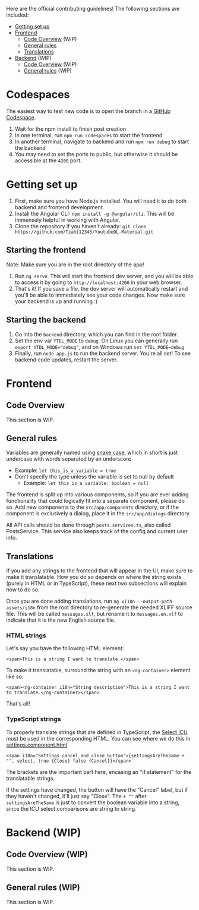 Here are the official contributing guidelines! The following sections are included:

* [Getting set up](#getting-set-up)
* [Frontend](#frontend)
  * [Code Overview](#code-overview) (WIP)
  * [General rules](#general-rules)
  * [Translations](#translations)
* [Backend](#backend) (WIP)
  * [Code Overview](#code-overview-1) (WIP)
  * [General rules](#general-rules-1) (WIP)

# Codespaces

The easiest way to test new code is to open the branch in a [GitHub Codespace](https://github.com/codespaces).

1. Wait for the npm install to finish post creation
2. In one terminal, run `npm run codespaces` to start the frontend
3. In another terminal, navigate to backend and run `npm run debug` to start the backend
4. You may need to set the ports to public, but otherwise it should be accessible at the `4200` port.

# Getting set up

1. First, make sure you have Node.js installed. You will need it to do both backend and frontend development.
2. Install the Angular CLI: `npm install -g @angular/cli`. This will be immensely helpful in working with Angular.
3. Clone the repository if you haven't already: `git clone https://github.com/Tzahi12345/YoutubeDL-Material.git`

## Starting the frontend

Note: Make sure you are in the root directory of the app!

1. Run `ng serve`. This will start the frontend dev server, and you will be able to access it by going to `http://localhost:4200` in your web browser.
2. That's it! If you save a file, the dev server will automatically restart and you'll be able to immediately see your code changes. Now make sure your backend is up and running :)

## Starting the backend

1. Go into the `backend` directory, which you can find in the root folder.
2. Set the env var `YTDL_MODE` to `debug`. On Linux you can generally run `export YTDL_MODE="debug"`, and on Windows run `set YTDL_MODE=debug`
3. Finally, run `node app.js` to run the backend server. You're all set! To see backend code updates, restart the server.

# Frontend

## Code Overview
This section is WIP.

## General rules

Variables are generally named using [snake case](https://en.wikipedia.org/wiki/Snake_case), which in short is just undercase with words separated by an underscore
* Example: `let this_is_a_variable = true`
* Don't specify the type unless the variable is set to null by default
  * Example: `let this_is_a_variable: boolean = null`

The frontend is split up into various components, so if you are ever adding functionality that could logically fit into a separate component, please do so. Add new components to the `src/app/components` directory, or if the component is exclusively a dialog, place it in the `src/app/dialogs` directory.

All API calls should be done through `posts.services.ts`, also called PostsService. This service also keeps track of the config and current user info.

## Translations

If you add any strings to the frontend that will appear in the UI, make sure to make it translatable. How you do so depends on where the string exists (purely in HTML or in TypeScript), these next two subsections will explain how to do so.

Once you are done adding translations, run `ng xi18n --output-path assets/i18n` from the root directory to re-generate the needed XLIFF source file. This will be called `messages.xlf`, but rename it to `messages.en.xlf` to indicate that it is the new English source file.

### HTML strings

Let's say you have the following HTML element:

```
<span>This is a string I want to translate.</span>
```

To make it translatable, surround the string with an `<ng-container>` element like so:

```
<span><ng-container i18n="String description">This is a string I want to translate.</ng-container></span>
```

That's all!

### TypeScript strings

To properly translate strings that are defined in TypeScript, the [Select ICU](https://angular.io/guide/i18n#translate-alternate-expressions) must be used in the corresponding HTML. You can see where we do this in [settings.component.html](https://github.com/Tzahi12345/YoutubeDL-Material/blob/9cf4949c304e2559c1ae9fad557f93bf1d572adc/src/app/settings/settings.component.html)

```
<span i18n="Settings cancel and close button">{settingsAreTheSame + "", select, true {Close} false {Cancel}}</span>`
```

The brackets are the important part here, encasing an "if statement" for the translatable strings.

If the settings have changed, the button will have the "Cancel" label, but if they haven't changed, it'll just say "Close". The `+ ""` after `settingsAreTheSame` is just to convert the boolean variable into a string, since the ICU select comparisons are string to string.

# Backend (WIP)
## Code Overview (WIP)
This section is WIP.
## General rules (WIP)
This section is WIP.
